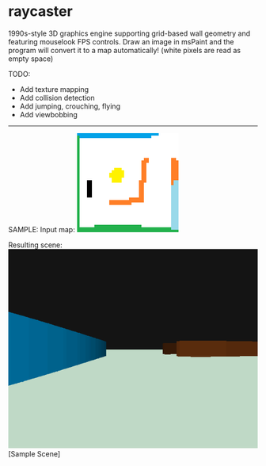 # raycaster
1990s-style 3D graphics engine supporting grid-based wall geometry and featuring mouselook FPS controls.
Draw an image in msPaint and the program will convert it to a map automatically! (white pixels are read as empty space)

TODO:
- Add texture mapping
- Add collision detection
- Add jumping, crouching, flying
- Add viewbobbing

-------------------
SAMPLE:
Input map:
![input map](map_large.png)

Resulting scene:
![Sample Scene](raycaster_demo_untextured.gif)[Sample Scene]
